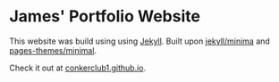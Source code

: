 # James' Portfolio Website

This website was build using using [Jekyll](https://jekyllrb.com/). Built upon [jekyll](https://github.com/jekyll)[/minima](https://github.com/jekyll/minima) and
[pages-themes](https://github.com/pages-themes)[/minimal](https://github.com/pages-themes/minimal).

Check it out at [conkerclub1.github.io](https://conkerclub1.github.io/).
